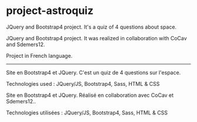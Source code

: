 # project-astroquiz

JQuery and Bootstrap4 project. It's a quiz of 4 questions about space.

JQuery and Bootstrap4 project. It was realized in collaboration with CoCav and Sdemers12.

Project in French language.

-------

Site en Bootstrap4 et JQuery. C'est un quiz de 4 questions sur l'espace.

Technologies used : JQuery/JS, Bootstrap4, Sass, HTML & CSS

Site en Bootstrap4 et JQuery. Réalisé en collaboration avec CoCav et Sdemers12..

Technologies utilisées : JQuery/JS, Bootstrap4, Sass, HTML & CSS
